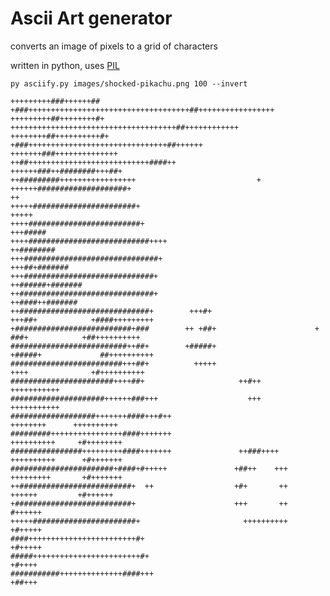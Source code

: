 
Ascii Art generator
===================

converts an image of pixels to a grid of characters

written in python, uses [PIL](https://pillow.readthedocs.io/en/stable/index.html)

`py asciify.py images/shocked-pikachu.png 100 --invert`

    +++++++++###++++++##             +###++++++++++++++++++++++++++++++++++++##+++++++++++++++++        
    +++++++++##++++++++#+               +++++++++++++++++++++++++++++++++++++##++++++++++++             
    ++++++++##++++++++++#+                 +###+++++++++++++++++++++++++++++++##++++++                  
    +++++++###++++++++++++++                 ++##+++++++++++++++++++++++++++####++                      
    ++++++###++########+++##+                   ++#########+++++++++++++++++                           +
    ++++++####################+                                                                       ++
    +++++#######################+                                                                  +++++
    ++++#########################+                                                              +++#####
    ++++###########################++++                                                       ++########
    +++##############################+                                                     +++##+#######
    +++#############################+                                                   ++######+#######
    ++##############################+                                                    ++####++#######
    ++#############################+        +++#+                       +++##+            +####+++++++++
    +##########################+###        ++ +##+                      +  ###+            +##++++++++++
    ##########################++##+        +#####+                      +#####+             ##++++++++++
    #########################+++##+          +++++                        ++++              +#++++++++++
    #######################++++##+                     ++#++                                 +++++++++++
    #####################++++++###+++                    +++                                 +++++++++++
    ###################+++++++####+++#++                                        ++++++++      ++++++++++
    #########++++++++++++++++####+++++++                                       ++++++++++     +#++++++++
    ################+++++++++####+++++++               ++###++++               ++++++++++      +#+++++++
    #######################+####+#+++++               +##++    +++             +++++++++       +#+++++++
    ++#########################+  ++                  +#+       ++               ++++++         +#++++++
    +##########################+                      +++       ++                               #++++++
    +++++#######################+                       ++++++++++                               +#+++++
    ####++++++++++++++++++++++++#+                                                               +#+++++
    #####++++++++++++++++++++++++#+                                                               +#++++
    ###########++++++++++++++####+++                                                              +##+++


